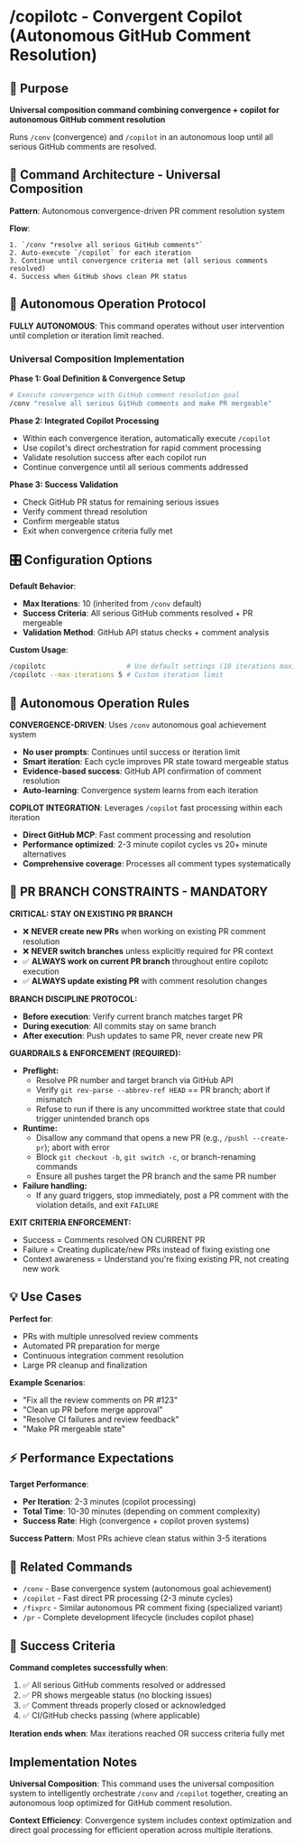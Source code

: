 # /copilotc - Convergent Copilot (Autonomous GitHub Comment Resolution)

## 🎯 Purpose
**Universal composition command combining convergence + copilot for autonomous GitHub comment resolution**

Runs `/conv` (convergence) and `/copilot` in an autonomous loop until all serious GitHub comments are resolved.

## 🚀 Command Architecture - Universal Composition

**Pattern**: Autonomous convergence-driven PR comment resolution system

**Flow**:
```
1. `/conv "resolve all serious GitHub comments"`
2. Auto-execute `/copilot` for each iteration
3. Continue until convergence criteria met (all serious comments resolved)
4. Success when GitHub shows clean PR status
```

## 🔄 Autonomous Operation Protocol

**FULLY AUTONOMOUS**: This command operates without user intervention until completion or iteration limit reached.

### Universal Composition Implementation

**Phase 1: Goal Definition & Convergence Setup**
```bash
# Execute convergence with GitHub comment resolution goal
/conv "resolve all serious GitHub comments and make PR mergeable"
```

**Phase 2: Integrated Copilot Processing**
- Within each convergence iteration, automatically execute `/copilot`
- Use copilot's direct orchestration for rapid comment processing
- Validate resolution success after each copilot run
- Continue convergence until all serious comments addressed

**Phase 3: Success Validation**
- Check GitHub PR status for remaining serious issues
- Verify comment thread resolution
- Confirm mergeable status
- Exit when convergence criteria fully met

## 🎛️ Configuration Options

**Default Behavior**:
- **Max Iterations**: 10 (inherited from `/conv` default)
- **Success Criteria**: All serious GitHub comments resolved + PR mergeable
- **Validation Method**: GitHub API status checks + comment analysis

**Custom Usage**:
```bash
/copilotc                    # Use default settings (10 iterations max)
/copilotc --max-iterations 5 # Custom iteration limit
```

## 🚨 Autonomous Operation Rules

**CONVERGENCE-DRIVEN**: Uses `/conv` autonomous goal achievement system
- **No user prompts**: Continues until success or iteration limit
- **Smart iteration**: Each cycle improves PR state toward mergeable status
- **Evidence-based success**: GitHub API confirmation of comment resolution
- **Auto-learning**: Convergence system learns from each iteration

**COPILOT INTEGRATION**: Leverages `/copilot` fast processing within each iteration
- **Direct GitHub MCP**: Fast comment processing and resolution
- **Performance optimized**: 2-3 minute copilot cycles vs 20+ minute alternatives
- **Comprehensive coverage**: Processes all comment types systematically

## 🚨 PR BRANCH CONSTRAINTS - MANDATORY

**CRITICAL: STAY ON EXISTING PR BRANCH**
- ❌ **NEVER create new PRs** when working on existing PR comment resolution
- ❌ **NEVER switch branches** unless explicitly required for PR context
- ✅ **ALWAYS work on current PR branch** throughout entire copilotc execution
- ✅ **ALWAYS update existing PR** with comment resolution changes

**BRANCH DISCIPLINE PROTOCOL:**
- **Before execution**: Verify current branch matches target PR
- **During execution**: All commits stay on same branch
- **After execution**: Push updates to same PR, never create new PR

**GUARDRAILS & ENFORCEMENT (REQUIRED):**
- **Preflight:**
  - Resolve PR number and target branch via GitHub API
  - Verify `git rev-parse --abbrev-ref HEAD` == PR branch; abort if mismatch
  - Refuse to run if there is any uncommitted worktree state that could trigger unintended branch ops
- **Runtime:**
  - Disallow any command that opens a new PR (e.g., `/pushl --create-pr`); abort with error
  - Block `git checkout -b`, `git switch -c`, or branch-renaming commands
  - Ensure all pushes target the PR branch and the same PR number
- **Failure handling:**
  - If any guard triggers, stop immediately, post a PR comment with the violation details, and exit `FAILURE`

**EXIT CRITERIA ENFORCEMENT:**
- Success = Comments resolved ON CURRENT PR
- Failure = Creating duplicate/new PRs instead of fixing existing one
- Context awareness = Understand you're fixing existing PR, not creating new work

## 💡 Use Cases

**Perfect for**:
- PRs with multiple unresolved review comments
- Automated PR preparation for merge
- Continuous integration comment resolution
- Large PR cleanup and finalization

**Example Scenarios**:
- "Fix all the review comments on PR #123"
- "Clean up PR before merge approval"
- "Resolve CI failures and review feedback"
- "Make PR mergeable state"

## ⚡ Performance Expectations

**Target Performance**:
- **Per Iteration**: 2-3 minutes (copilot processing)
- **Total Time**: 10-30 minutes (depending on comment complexity)
- **Success Rate**: High (convergence + copilot proven systems)

**Success Pattern**: Most PRs achieve clean status within 3-5 iterations

## 🔗 Related Commands

- `/conv` - Base convergence system (autonomous goal achievement)
- `/copilot` - Fast direct PR processing (2-3 minute cycles)
- `/fixprc` - Similar autonomous PR comment fixing (specialized variant)
- `/pr` - Complete development lifecycle (includes copilot phase)

## 🎯 Success Criteria

**Command completes successfully when**:
1. ✅ All serious GitHub comments resolved or addressed
2. ✅ PR shows mergeable status (no blocking issues)
3. ✅ Comment threads properly closed or acknowledged
4. ✅ CI/GitHub checks passing (where applicable)

**Iteration ends when**: Max iterations reached OR success criteria fully met

## Implementation Notes

**Universal Composition**: This command uses the universal composition system to intelligently orchestrate `/conv` and `/copilot` together, creating an autonomous loop optimized for GitHub comment resolution.

**Context Efficiency**: Convergence system includes context optimization and direct goal processing for efficient operation across multiple iterations.
